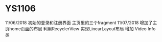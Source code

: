 # YS1106
11/06/2018
初始的登录和注册界面 
主页里的三个fragment
11/07/2018
增加了主页home页面的布局
利用RecyclerView 实现LinearLayout布局
增加 Video Info类
